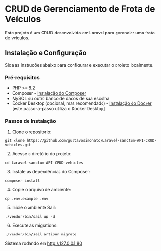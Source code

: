 # CRUD de Gerenciamento de Frota de Veículos

Este projeto é um CRUD desenvolvido em Laravel para gerenciar uma frota de veículos.

## Instalação e Configuração

Siga as instruções abaixo para configurar e executar o projeto localmente.

### Pré-requisitos

- PHP >= 8.2
- Composer - [Instalação do Composer](https://getcomposer.org/download/)
- MySQL ou outro banco de dados de sua escolha
- Docker Desktop (opcional, mas recomendado) - [Instalação do Docker](https://www.docker.com/products/docker-desktop)
[este passo-a-passo utiliza o Docker Desktop]
### Passos de Instalação

1. Clone o repositório:
```
git clone https://github.com/gustavosimonato/Laravel-sanctum-API-CRUD-vehicles.git
```

2. Acesse o diretório do projeto:
```
cd Laravel-sanctum-API-CRUD-vehicles
```

3. Instale as dependências do Composer:
```
composer install
```

4. Copie o arquivo de ambiente:
```
cp .env.example .env
```

5. Inicie o ambiente Sail:
```
./vendor/bin/sail up -d
```

6. Execute as migrations:
```
./vendor/bin/sail artisan migrate
```

Sistema rodando em http://127.0.0.1:80

